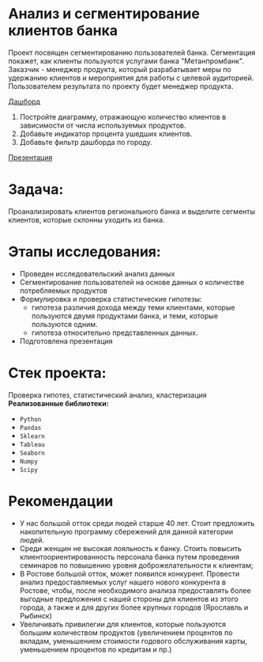 # Анализ и сегментирование клиентов банка
Проект посвящен сегментированию пользователей банка. Сегментация покажет, как клиенты пользуются услугами банка "Метанпромбанк". Заказчик - менеджер продукта, который разрабатывает меры по удержанию клиентов и мероприятия для работы с целевой аудиторией. Пользователем результата по проекту будет менеджер продукта.

[Дашборд](https://public.tableau.com/app/profile/raits.maria/viz/Bank_16721490059230/Dashboard1?publish=yes)
1.  Постройте диаграмму, отражающую количество клиентов в зависимости от числа используемых продуктов.
2.  Добавьте индикатор процента ушедших клиентов.
3.  Добавьте фильтр дашборда по городу.

[Презентация](https://docs.google.com/presentation/d/1hU8m5gW4ePpSTKC_k58uQzFslweBlcdp-PaDloyphW4/edit#slide=id.g1c0d1470aa5_1_31)

# Задача:
Проанализировать клиентов регионального банка и выделите сегменты клиентов, которые склонны уходить из банка.

# Этапы исследования:
-   Проведен исследовательский анализ данных
-   Сегментирование пользователей на основе данных о количестве потребляемых продуктов
-   Формулировка и проверка статистические гипотезы:
    -   гипотеза различия дохода между теми клиентами, которые пользуются двумя продуктами банка, и теми, которые пользуются одним.
    -   гипотеза относительно представленных данных.
-   Подготовлена презентация

# Стек проекта:
Проверка гипотез, статистический анализ, кластеризация
**Реализованные  библиотеки:**

-   `Python`
-   `Pandas`
-   `Sklearn`
-   `Tableau`
-   `Seaborn`
-   `Numpy`
-   `Scipy`

# Рекомендации 
- У нас большой отток среди людей старше 40 лет. Стоит предложить накопительную программу сбережений для данной категории людей.
- Среди женщин не высокая лояльность к банку. Стоить повысить клиентоориентированность персонала банка путем проведения семинаров по повышению уровня доброжелательности к клиентам;
- В Ростове большой отток, может появился конкурент. Провести анализ предоставляемых услуг нашего нового конкурента в Ростове, чтобы, после необходимого анализа предоставлять более выгодные предложения с нашей стороны для клиентов из этого города, а также и для других более крупных городов (Ярославль и Рыбинск)
- Увеличивать привилегии для клиентов, которые пользуются большим количеством продуктов (увеличением процентов по вкладам, уменьшением стоимости годового обслуживания карты, уменьшением процентов по кредитам и пр.)
